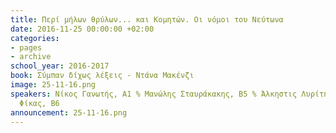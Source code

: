 ```yaml
---
title: Περί μήλων θρύλων... και Κομητών. Οι νόμοι του Νεύτωνα
date: 2016-11-25 00:00:00 +02:00
categories:
- pages
- archive
school_year: 2016-2017
book: Σύμπαν δίχως λέξεις - Ντάνα Μακένζι
image: 25-11-16.png
speakers: Νίκος Γανωτής, Α1 % Μανώλης Σταυράκακης, Β5 % Άλκηστις Λυρίτη, Α3 % Αλέξανδρος
  Φίκας, Β6
announcement: 25-11-16.png
---
```


